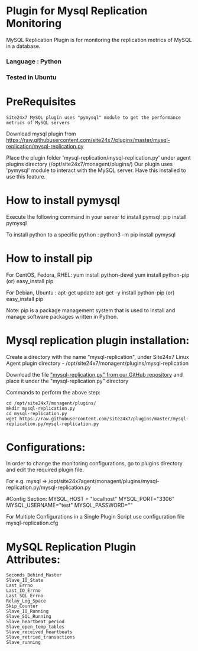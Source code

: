 
Plugin for Mysql Replication Monitoring
=================================

MySQL Replication Plugin is for monitoring the replication metrics of MySQL in a database. 
  
### Language : Python
### Tested in Ubuntu

PreRequisites
=============
	Site24x7 MySQL plugin uses "pymysql" module to get the performance metrics of MySQL servers

Download mysql plugin from https://raw.githubusercontent.com/site24x7/plugins/master/mysql-replication/mysql-replication.py

Place the plugin folder 'mysql-replication/mysql-replication.py' under agent plugins directory (/opt/site24x7/monagent/plugins/)
Our plugin uses 'pymysql' module to interact with the MySQL server. Have this installed to use this feature.

How to install pymysql
======================

Execute the following command in your server to install pymsql:
	pip install pymysql

To install python to a specific python : 
	python3 -m pip install pymysql	

How to install pip
===================

For CentOS, Fedora, RHEL:
	yum install python-devel
	yum install python-pip (or)
	easy_install pip	

For Debian, Ubuntu :
	apt-get update
	apt-get -y install python-pip (or)
	easy_install pip

Note:
	pip is a package management system that is used to install and manage software packages written in Python.
	
Mysql replication plugin installation:
=======================================

Create a directory with the name "mysql-replication", under Site24x7 Linux Agent plugin directory - /opt/site24x7/monagent/plugins/mysql-replication

Download the file ["mysql-replication.py" from our GitHub repository](https://raw.githubusercontent.com/site24x7/plugins/master/mysql-replication/mysql-replication.py)  and place it under the "mysql-replication.py" directory

Commands to perform the above step:
	
	cd /opt/site24x7/monagent/plugins/
	mkdir mysql-replication.py
	cd mysql-replication.py
	wget https://raw.githubusercontent.com/site24x7/plugins/master/mysql-replication.py/mysql-replication.py
	

Configurations:
==============
In order to change the monitoring configurations, go to plugins directory and edit the required plugin file.

For e.g. mysql => /opt/site24x7agent/monagent/plugins/mysql-replication.py/mysql-replication.py

#Config Section:
	MYSQL_HOST = "localhost"
	MYSQL_PORT="3306"
	MYSQL_USERNAME="test"
	MYSQL_PASSWORD=""
	
For Multiple Configurations in a Single Plugin Script use configuration file mysql-replication.cfg

MySQL Replication Plugin Attributes:
==================================== 
	Seconds_Behind_Master
	Slave_IO_State
	Last_Errno
	Last_IO_Errno
	Last_SQL_Errno
	Relay_Log_Space
	Skip_Counter
	Slave_IO_Running
	Slave_SQL_Running
	Slave_heartbeat_period
	Slave_open_temp_tables
	Slave_received_heartbeats
	Slave_retried_transactions
	Slave_running
	
